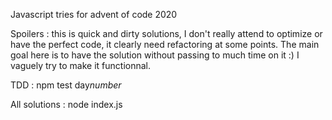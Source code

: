 Javascript tries for advent of code 2020

Spoilers : this is quick and dirty solutions, I don't really attend to optimize or have the perfect code, it clearly need refactoring at some points. The main goal here is to have the solution without passing to much time on it :) I vaguely try to make it functionnal.

TDD : npm test day*number*

All solutions : node index.js